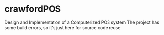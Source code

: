 # crawfordPOS
Design and Implementation of a Computerized POS system
The project has some build errors, so it's just here for source code reuse
